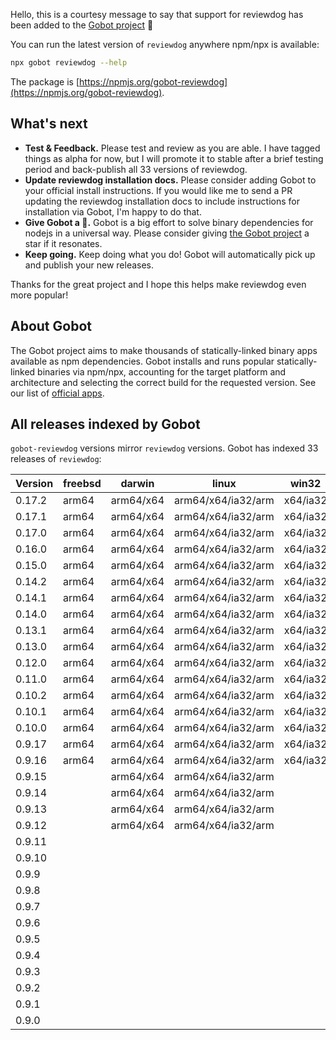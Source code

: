 Hello, this is a courtesy message to say that support for reviewdog has been added to the [Gobot project](https://www.npmjs.com/package/gobot) 🎸

You can run the latest version of `reviewdog` anywhere npm/npx is available:

```bash
npx gobot reviewdog --help
```

The package is [https://npmjs.org/gobot-reviewdog](https://npmjs.org/gobot-reviewdog).

## What's next

- **Test & Feedback.** Please test and review as you are able. I have tagged things as alpha for now, but I will promote it to stable after a brief testing period and back-publish all 33 versions of reviewdog.
- **Update reviewdog installation docs.** Please consider adding Gobot to your official install instructions. If you would like me to send a PR updating the reviewdog installation docs to include instructions for installation via Gobot, I'm happy to do that.
- **Give Gobot a 💫.** Gobot is a big effort to solve binary dependencies for nodejs in a universal way. Please consider giving [the Gobot project](https://github.com/benallfree/gobot) a star if it resonates.
- **Keep going.** Keep doing what you do! Gobot will automatically pick up and publish your new releases.

Thanks for the great project and I hope this helps make reviewdog even more popular!

## About Gobot

The Gobot project aims to make thousands of statically-linked binary apps available as npm dependencies. Gobot installs and runs popular statically-linked binaries via npm/npx, accounting for the target platform and architecture and selecting the correct build for the requested version. See our list of [official apps](https://www.npmjs.com/package/gobot#official-gobot-apps).

## All releases indexed by Gobot

`gobot-reviewdog` versions mirror `reviewdog` versions. Gobot has indexed 33 releases of `reviewdog`:

| Version | freebsd | darwin    | linux              | win32    |
| ------- | ------- | --------- | ------------------ | -------- |
| 0.17.2  | arm64   | arm64/x64 | arm64/x64/ia32/arm | x64/ia32 |
| 0.17.1  | arm64   | arm64/x64 | arm64/x64/ia32/arm | x64/ia32 |
| 0.17.0  | arm64   | arm64/x64 | arm64/x64/ia32/arm | x64/ia32 |
| 0.16.0  | arm64   | arm64/x64 | arm64/x64/ia32/arm | x64/ia32 |
| 0.15.0  | arm64   | arm64/x64 | arm64/x64/ia32/arm | x64/ia32 |
| 0.14.2  | arm64   | arm64/x64 | arm64/x64/ia32/arm | x64/ia32 |
| 0.14.1  | arm64   | arm64/x64 | arm64/x64/ia32/arm | x64/ia32 |
| 0.14.0  | arm64   | arm64/x64 | arm64/x64/ia32/arm | x64/ia32 |
| 0.13.1  | arm64   | arm64/x64 | arm64/x64/ia32/arm | x64/ia32 |
| 0.13.0  | arm64   | arm64/x64 | arm64/x64/ia32/arm | x64/ia32 |
| 0.12.0  | arm64   | arm64/x64 | arm64/x64/ia32/arm | x64/ia32 |
| 0.11.0  | arm64   | arm64/x64 | arm64/x64/ia32/arm | x64/ia32 |
| 0.10.2  | arm64   | arm64/x64 | arm64/x64/ia32/arm | x64/ia32 |
| 0.10.1  | arm64   | arm64/x64 | arm64/x64/ia32/arm | x64/ia32 |
| 0.10.0  | arm64   | arm64/x64 | arm64/x64/ia32/arm | x64/ia32 |
| 0.9.17  | arm64   | arm64/x64 | arm64/x64/ia32/arm | x64/ia32 |
| 0.9.16  | arm64   | arm64/x64 | arm64/x64/ia32/arm | x64/ia32 |
| 0.9.15  |         | arm64/x64 | arm64/x64/ia32/arm |          |
| 0.9.14  |         | arm64/x64 | arm64/x64/ia32/arm |          |
| 0.9.13  |         | arm64/x64 | arm64/x64/ia32/arm |          |
| 0.9.12  |         | arm64/x64 | arm64/x64/ia32/arm |          |
| 0.9.11  |         |           |                    |          |
| 0.9.10  |         |           |                    |          |
| 0.9.9   |         |           |                    |          |
| 0.9.8   |         |           |                    |          |
| 0.9.7   |         |           |                    |          |
| 0.9.6   |         |           |                    |          |
| 0.9.5   |         |           |                    |          |
| 0.9.4   |         |           |                    |          |
| 0.9.3   |         |           |                    |          |
| 0.9.2   |         |           |                    |          |
| 0.9.1   |         |           |                    |          |
| 0.9.0   |         |           |                    |          |
